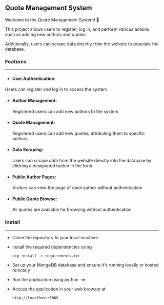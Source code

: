 ## Quote Management System

Welcome to the Quote Management System! 👾

This project allows users to register, log in, and perform various actions such as adding new authors and quotes. 

Additionally, users can scrape data directly from the website to populate the database.

### Features
------------

- #### User Authentication:
Users can register and log in to access the system
- #### Author Management:
  Registered users can add new authors to the system
- #### Quote Management:
  Registered users can add new quotes, attributing them to specific authors
- #### Data Scraping:
  Users can scrape data from the website directly into the database by clicking a designated button in the form
- #### Public Author Pages:
  Visitors can view the page of each author without authentication
- #### Public Quote Browse:
  All quotes are available for browsing without authentication

### Install
-----------
- Clone the repository to your local machine
- Install the required dependencies using
  
  ```
  pip install -r requirements.txt
  ```
- Set up your MongoDB database and ensure it's running locally or hosted remotely
- Run the application using python -m 
- Access the application in your web browser at
  
  ```
  http://localhost:3000
  ```


